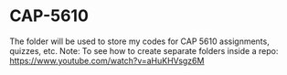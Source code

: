 # CAP-5610
The folder will be used to store my codes for CAP 5610 assignments, quizzes, etc.
Note: To see how to create separate folders inside a repo:
https://www.youtube.com/watch?v=aHuKHVsgz6M
